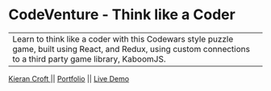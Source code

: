 # CodeVenture - Think like a Coder

<table>
<tr>
<td>
Learn to think like a coder with this Codewars style puzzle game, built using React, and Redux, using custom connections to a third party game library, KaboomJS.
</td>
</tr>
</table>

[Kieran Croft ](https://github.com/croftKie) || [Portfolio](https://croftkie.github.io/my-portfolio/) || [Live Demo ](https://croftkie.github.io/coding-adventure/)
